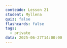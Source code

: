 ```yaml
---
conteúdo: Lesson 21
student: Myllena
quiz: false
flashcards: false
tags:
  - private
data: 2025-06-27T14:00:00
---
```


